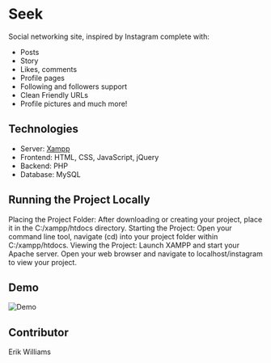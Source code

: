 # Seek

Social networking site, inspired by Instagram complete with:

- Posts
- Story
- Likes, comments
- Profile pages
- Following and followers support
- Clean Friendly URLs
- Profile pictures and much more!

## Technologies

- Server: [Xampp](https://www.apachefriends.org/)
- Frontend: HTML, CSS, JavaScript, jQuery
- Backend: PHP
- Database: MySQL

## Running the Project Locally

Placing the Project Folder: After downloading or creating your project, place it in the C:/xampp/htdocs directory.
Starting the Project: Open your command line tool, navigate (cd) into your project folder within C:/xampp/htdocs.
Viewing the Project: Launch XAMPP and start your Apache server. Open your web browser and navigate to localhost/instagram to view your project.

## Demo

![Demo](./public/assets/images/app_demo.gif)

## Contributor

Erik Williams
